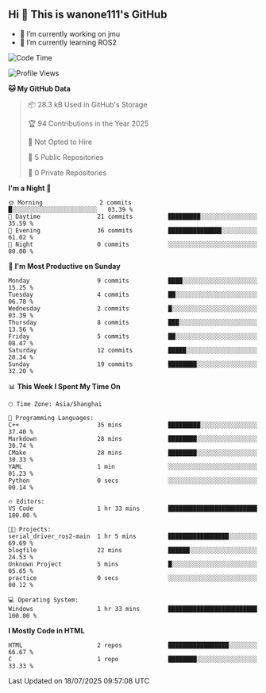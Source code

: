 ## Hi  👋 This is wanone111's GitHub

- 🔭 I’m currently working on jmu
- 🌱 I’m currently learning ROS2
<!--
**wanone111/wanone111** is a ✨ _special_ ✨ repository because its `README.md` (this file) appears on your GitHub profile.

Here are some ideas to get you started:

- 🔭 I’m currently working on jmu
- 🌱 I’m currently learning ...
- 👯 I’m looking to collaborate on ...
- 🤔 I’m looking for help with ...
- 💬 Ask me about ...
- 📫 How to reach me: ...
- 😄 Pronouns: ...
- ⚡ Fun fact: ...
-->



<!--START_SECTION:waka-->
![Code Time](http://img.shields.io/badge/Code%20Time-17%20hrs%2027%20mins-blue)

![Profile Views](http://img.shields.io/badge/Profile%20Views-0-blue)

**🐱 My GitHub Data** 

> 📦 28.3 kB Used in GitHub's Storage 
 > 
> 🏆 94 Contributions in the Year 2025
 > 
> 🚫 Not Opted to Hire
 > 
> 📜 5 Public Repositories 
 > 
> 🔑 0 Private Repositories 
 > 
**I'm a Night 🦉** 

```text
🌞 Morning                2 commits           █░░░░░░░░░░░░░░░░░░░░░░░░   03.39 % 
🌆 Daytime                21 commits          █████████░░░░░░░░░░░░░░░░   35.59 % 
🌃 Evening                36 commits          ███████████████░░░░░░░░░░   61.02 % 
🌙 Night                  0 commits           ░░░░░░░░░░░░░░░░░░░░░░░░░   00.00 % 
```
📅 **I'm Most Productive on Sunday** 

```text
Monday                   9 commits           ████░░░░░░░░░░░░░░░░░░░░░   15.25 % 
Tuesday                  4 commits           ██░░░░░░░░░░░░░░░░░░░░░░░   06.78 % 
Wednesday                2 commits           █░░░░░░░░░░░░░░░░░░░░░░░░   03.39 % 
Thursday                 8 commits           ███░░░░░░░░░░░░░░░░░░░░░░   13.56 % 
Friday                   5 commits           ██░░░░░░░░░░░░░░░░░░░░░░░   08.47 % 
Saturday                 12 commits          █████░░░░░░░░░░░░░░░░░░░░   20.34 % 
Sunday                   19 commits          ████████░░░░░░░░░░░░░░░░░   32.20 % 
```


📊 **This Week I Spent My Time On** 

```text
🕑︎ Time Zone: Asia/Shanghai

💬 Programming Languages: 
C++                      35 mins             █████████░░░░░░░░░░░░░░░░   37.40 % 
Markdown                 28 mins             ████████░░░░░░░░░░░░░░░░░   30.74 % 
CMake                    28 mins             ████████░░░░░░░░░░░░░░░░░   30.33 % 
YAML                     1 min               ░░░░░░░░░░░░░░░░░░░░░░░░░   01.23 % 
Python                   0 secs              ░░░░░░░░░░░░░░░░░░░░░░░░░   00.14 % 

🔥 Editors: 
VS Code                  1 hr 33 mins        █████████████████████████   100.00 % 

🐱‍💻 Projects: 
serial_driver_ros2-main  1 hr 5 mins         █████████████████░░░░░░░░   69.69 % 
blogfile                 22 mins             ██████░░░░░░░░░░░░░░░░░░░   24.53 % 
Unknown Project          5 mins              █░░░░░░░░░░░░░░░░░░░░░░░░   05.65 % 
practice                 0 secs              ░░░░░░░░░░░░░░░░░░░░░░░░░   00.12 % 

💻 Operating System: 
Windows                  1 hr 33 mins        █████████████████████████   100.00 % 
```

**I Mostly Code in HTML** 

```text
HTML                     2 repos             █████████████████░░░░░░░░   66.67 % 
C                        1 repo              ████████░░░░░░░░░░░░░░░░░   33.33 % 
```




 Last Updated on 18/07/2025 09:57:08 UTC
<!--END_SECTION:waka-->

